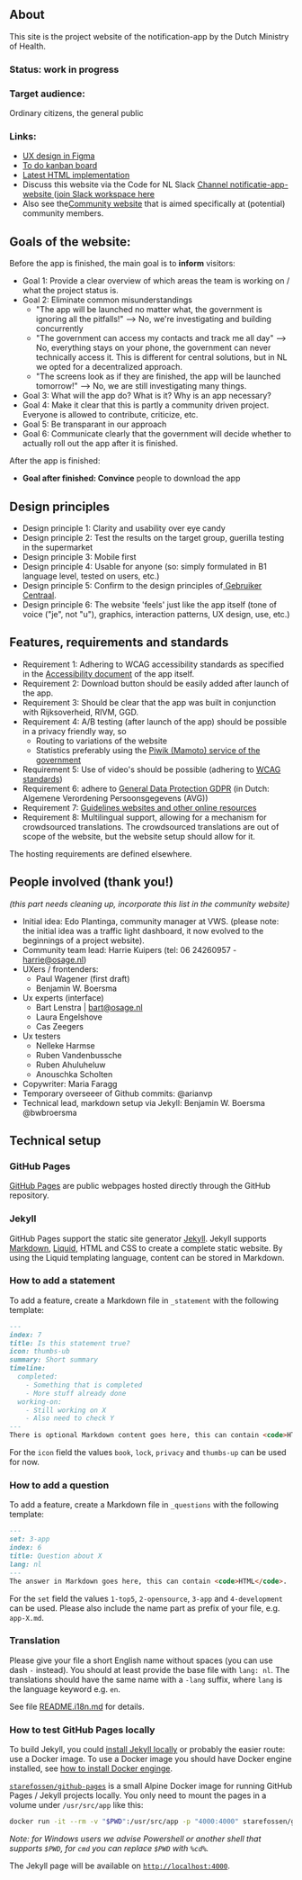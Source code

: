About
-----

This site is the project website of the notification-app by the Dutch Ministry of Health.

### **Status: work in progress**

### **Target audience:**

Ordinary citizens, the general public

### **Links:**

* [UX design in Figma](https://www.figma.com/file/Dmo5nuXcaoxMaNTXDFc9Cw/Status-dashboard-COVID-19-notificatieapp?node-id=0%3A1)
* [To do kanban board](https://github.com/minvws/nl-covid19-notification-app-website/projects/1) 
* [Latest HTML implementation](https://minvws.github.io/nl-covid19-notification-app-website/) 
* Discuss this website via the Code for NL Slack [Channel notificatie-app-website](https://app.slack.com/client/T68FXPFQV/C0151NCG140)[  ](https://app.slack.com/client/T68FXPFQV/C0151NCG140) ([join Slack workspace here](https://doemee.codefor.nl/)
* Also see the[Community website](https://github.com/minvws/nl-covid19-notification-app-community-website/blob/master/README.md) that is aimed specifically at (potential) community members.

Goals of the website:
---------------------

Before the app is finished, the main goal is to **inform** visitors:
* Goal 1: Provide a clear overview of which areas the team is working on / what the project status is.
* Goal 2: Eliminate common misunderstandings
  * "The app will be launched no matter what, the government is ignoring all the pitfalls!" --> No, we're investigating and building concurrently
  * "The government can access my contacts and track me all day" --> No, everything stays on your phone, the government can never technically access it. This is different for central solutions, but in NL we opted for a decentralized approach.
  * "The screens look as if they are finished, the app will be launched tomorrow!" --> No, we are still investigating many things.
* Goal 3: What will the app do? What is it? Why is an app necessary?
* Goal 4: Make it clear that this is partly a community driven project. Everyone is allowed to contribute, criticize, etc.
* Goal 5: Be transparant in our approach
* Goal 6: Communicate clearly that the government will decide whether to actually roll out the app after it is finished.

After the app is finished:

* **Goal after finished: Convince** people to download the app

Design principles
-----------------

* Design principle 1: Clarity and usability over eye candy
* Design principle 2: Test the results on the target group, guerilla testing in the supermarket
* Design principle 3: Mobile first
* Design principle 4: Usable for anyone (so: simply formulated in B1 language level, tested on users, etc.)
* Design principle 5: Confirm to the design principles of[  ](https://www.gebruikercentraal.nl/)[Gebruiker](https://www.gebruikercentraal.nl/)[  ](https://www.gebruikercentraal.nl/)[Centraal](https://www.gebruikercentraal.nl/).
* Design principle 6: The website 'feels' just like the app itself (tone of voice ("je", not "u"), graphics, interaction patterns, UX design, use, etc.)

Features, requirements and standards
------------------------------------

* Requirement 1: Adhering to WCAG accessibility standards as specified in the [Accessibility document](https://github.com/minvws/nl-covid19-notification-app-coordination/blob/master/accessibility/Toegankelijkheid.md) of the app itself.
* Requirement 2: Download button should be easily added after launch of the app.
* Requirement 3: Should be clear that the app was built in conjunction with Rijksoverheid, RIVM, GGD.
* Requirement 4: A/B testing (after launch of the app) should be possible in a privacy friendly way, so
  * Routing to variations of the website
  * Statistics preferably using the [Piwik (Mamoto) service of the government](https://www.communicatierijk.nl/vakkennis/rijkswebsites/aanbevolen-dienstverlening/platform-rijksoverheid-online)
* Requirement 5: Use of video's should be possible (adhering to [WCAG standards](https://www.digitoegankelijk.nl/uitleg-van-eisen/geluid-en-video))
* Requirement 6: adhere to [General Data Protection GDPR](https://gdpr.eu/tag/gdpr/) (in Dutch: Algemene Verordening Persoonsgegevens (AVG))
* Requirement 7: [Guidelines websites and other online resources](https://www.ubrijk.nl/documenten/brochure/brochure-2019/11/13/handreiking-verplichte-richtlijnen-websites-en-andere-online-middelen)
* Requirement 8: Multilingual support, allowing for a mechanism for crowdsourced translations. The crowdsourced translations are out of scope of the website, but the website setup should allow for it.

The hosting requirements are defined elsewhere.

## People involved (thank you!)
*(this part needs cleaning up, incorporate this list in the community website)*
* Initial idea: Edo Plantinga, community manager at VWS. (please note: the initial idea was a traffic light dashboard, it now evolved to the beginnings of a project website). 
* Community team lead: Harrie Kuipers (tel: 06 24260957 - harrie@osage.nl)
* UXers / frontenders: 
  * Paul Wagener (first draft)
  * Benjamin W. Boersma
* Ux experts (interface)
  * Bart Lenstra | bart@osage.nl
  * Laura Engelshove
  * Cas Zeegers
* Ux testers
  * Nelleke Harmse
  * Ruben Vandenbussche
  * Ruben Ahuluheluw
  * Anouschka Scholten
* Copywriter: Maria Faragg
* Temporary overseeer of Github commits: @arianvp
* Technical lead, markdown setup via Jekyll: Benjamin W. Boersma @bwbroersma

## Technical setup

### GitHub Pages

[GitHub Pages](https://pages.github.com/) are public webpages hosted directly through the GitHub repository.

### Jekyll

GitHub Pages support the static site generator [Jekyll](https://jekyllrb.com/).
Jekyll supports [Markdown](https://daringfireball.net/projects/markdown/), [Liquid](https://github.com/Shopify/liquid/wiki), HTML and CSS to create a complete static website.
By using the Liquid templating language, content can be stored in Markdown.

### How to add a statement

To add a feature, create a Markdown file in `_statement` with the following template:
```md
---
index: 7
title: Is this statement true?
icon: thumbs-ub
summary: Short summary
timeline:
  completed:
    - Something that is completed
    - More stuff already done
  working-on:
    - Still working on X
    - Also need to check Y
---
There is optional Markdown content goes here, this can contain <code>HTML</code>.
```
For the `icon` field the values `book`, `lock`, `privacy` and `thumbs-up` can be used for now.

### How to add a question

To add a feature, create a Markdown file in `_questions` with the following template:
```md
---
set: 3-app
index: 6
title: Question about X
lang: nl
---
The answer in Markdown goes here, this can contain <code>HTML</code>.
```
For the `set` field the values `1-top5`, `2-opensource`, `3-app` and `4-development` can be used.
Please also include the name part as prefix of your file, e.g. `app-X.md`.

### Translation

Please give your file a short English name without spaces (you can use dash `-` instead).
You should at least provide the base file with `lang: nl`.
The translations should have the same name with a `-lang` suffix, where `lang` is the language keyword e.g. `en`.

See file [README.i18n.md](README.i18n.md) for details.

### How to test GitHub Pages locally

To build Jekyll, you could [install Jekyll locally](https://jekyllrb.com/docs/installation/) or probably the easier route: use a Docker image.
To use a Docker image you should have Docker engine installed, see [how to install Docker enginge](https://docs.docker.com/engine/install/).

[`starefossen/github-pages`](https://hub.docker.com/r/starefossen/github-pages) is a small Alpine Docker image for running GitHub Pages / Jekyll projects locally.
You only need to mount the pages in a volume under `/usr/src/app` like this:
```bash
docker run -it --rm -v "$PWD":/usr/src/app -p "4000:4000" starefossen/github-pages
```
*Note: for Windows users we advise Powershell or another shell that supports `$PWD`, for `cmd` you can replace `$PWD` with `%cd%`.*

The Jekyll page will be available on [`http://localhost:4000`](http://localhost:4000/).
